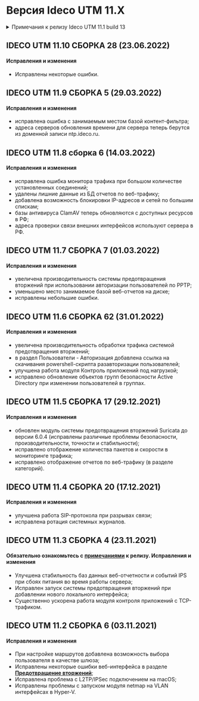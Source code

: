 # Версия Ideco UTM 11.X

<details>

<summary>Примечания к релизу Ideco UTM 11.1 build 13</summary>

**Дата выхода версии**: 21.10.2021.

**Техническая поддержка и обратная связь** (поможет нам улучшить продукт):
* Обсудить версию в телеграмм-канале с разработчиками: [https://t.me/idecoutm](https://t.me/idecoutm)
* Портал технической поддержки: [https://help.ideco.ru/](https://help.ideco.ru/)
* Электронная почта: help@ideco.ru
* Telegram: [ideco.bot](https://telegram.im/@ideco_support_bot)


[Скачать Ideco UTM 10](https://my.ideco.ru/). \
Автоматическая регистрация тестовой лицензии: [my.ideco.ru](my.ideco.ru) (полный функционал на 40 дней и 10 000 пользователей).

**Новые возможности версии 11**
* [Кластер отказоустойчивости](../settings/cluster.md). Возможность создания кластера из двух нод для отказоустойчивой конфигурации;
* Улучшенная система отчетности по событиям системы предотвращения вторжений;
* Новая версия модуля контроля приложений. Добавлены определения протоколов новых приложений: DisneyPlus, Mongodb, Pinterest, Reddit, Tumblr, Virtual Assitant (Alexa, Siri) и других. Улучшено определение протоколов и увеличена производительность модуля;
* Новая документация docs.ideco.ru – быстрая и удобная.
* Усилено шифрование VPN по протоколу SSTP (осторожно, с роутерами MikroTik и возможно другими может не работать).

**Обновление с релизов Ideco UTM 8.12 и старше**

Обновление с релиза Ideco UTM 10 возможно через автоматические обновления (тестовый канал).

Обновление с релизов 9.х возможно через автоматические обновления с промежуточным обновлением до версии 10.2.

Обновление с релизов 8.х возможно через автоматические обновления с промежуточным обновлением до версии 9.11 и затем до 10.2.

**Обновление с версии Ideco UTM 7.9.9**

Обновление до версии 11 невозможно.

Возможна миграция настроек на предварительно установленную версию 9.11 и дальнейшее обновление до версии 11.0 с помощью автоматического обновления.

</details>

## **IDECO UTM 11.10 СБОРКА 28 (23.06.2022)**

#### **Исправления и изменения**

* Исправлены некоторые ошибки.  

## **IDECO UTM 11.9 СБОРКА 5 (29.03.2022)**

#### **Исправления и изменения**

* исправлена ошибка с занимаемым местом базой контент-фильтра;
* адреса серверов обновления времени для сервера теперь берутся из доменной записи ntp.ideco.ru.
  
## **IDECO UTM 11.8 сборка 6 (14.03.2022)**

#### **Исправления и изменения**

* исправлена ошибка монитора трафика при большом количестве установленных соединений;
* удалены лишние данные из БД отчетов по веб-трафику;
*  добавлена возможность блокировки IP-адресов и сетей по большим спискам;
*  базы антивируса ClamAV теперь обновляются с доступных ресурсов в РФ;
*  адреса проверки связи внешних интерфейсов используют сервера в РФ.
  
## **IDECO UTM 11.7 СБОРКА 7 (01.03.2022)**

#### **Исправления и изменения**

* увеличена производительность системы предотвращения вторжений при использовании авторизации пользователей по PPTP;
* уменьшено место занимаемое базой веб-отчетов на диске;
* исправлены небольшие ошибки.

## **IDECO UTM 11.6 СБОРКА 62 (31.01.2022)**

#### **Исправления и изменения**

* увеличена производительность обработки трафика системой предотвращения вторжений;
* в раздел Пользователи - Авторизация добавлена ссылка на скачивания powershell-скрипта разавторизации пользователей;
* улучшена работа модуля Контроль приложений под нагрузкой;
* исправлено обновление объектов групп безопасности Active Directory при изменении пользователей в группах.

## **IDECO UTM 11.5 СБОРКА 17 (29.12.2021)**

#### **Исправления и изменения**

* обновлен модуль системы предотвращения вторжений Suricata до версии 6.0.4 (исправлены различные проблемы безопасности, производительности, точности и стабильности);
* исправлено отображение количества пакетов и скорости в мониторинге трафика;
* исправлено отображение отчетов по веб-трафику (в разделе категорий).

## **IDECO UTM 11.4 СБОРКА 20 (17.12.2021)**

#### **Исправления и изменения**

* улучшена работа SIP-протокола при разрывах связи;
* исправлена ротация системных журналов.

## **IDECO UTM 11.3 СБОРКА 4 (23.11.2021)**

#### Обязательно ознакомьтесь с [примечаниями](https://disk.yandex.ru/i/i3qMwQj8YYC5QA) к релизу. **Исправления и изменения**

* Улучшена стабильность баз данных веб-отчетности и событий IPS при сбоях питания во время работы сервера;
* Исправлен запуск системы предотвращения вторжений при добавлении нового локального интерфейса;
* Существенно ускорена работа модуля контроля приложений с TCP-трафиком.

## IDECO UTM 11.2 СБОРКА 6 (03.11.2021)

#### **Исправления и изменения**

* При настройке маршрутов добавлена возможность выбора пользователя в качестве шлюза;
* Исправлены некоторые ошибки веб-интерфейса в разделе [**Предотвращение вторжений**](../settings/access-rules/ips.md);
* Исправлена проблема с L2TP/IPSec подключением на macOS;
* Исправлены проблемы с запуском модуля netmap на VLAN интерфейсах в Hyper-V.
